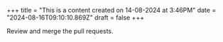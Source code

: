 +++
title = "This is a content created on 14-08-2024 at 3:46PM"
date = "2024-08-16T09:10:10.869Z"
draft = false
+++

  Review and merge the pull requests.
        